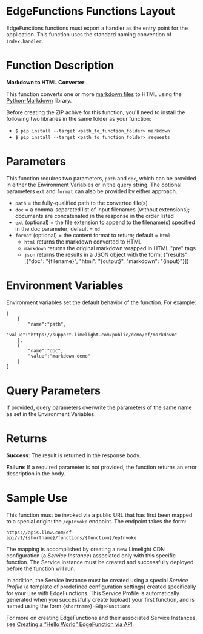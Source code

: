 EdgeFunctions Functions Layout
==============================
EdgeFunctions functions must export a handler as the entry point for the application. This function uses the standard naming convention of `index.handler`.

Function Description
====================
**Markdown to HTML Converter**

This function converts one or more [markdown files](https://en.wikipedia.org/wiki/Markdown) to HTML using the [Python-Markdown](https://pypi.org/project/Markdown/) library.

Before creating the ZIP achive for this function, you'll need to install the following two libraries in the same folder as your function:
* `$ pip install --target <path_to_function_folder> markdown`
* `$ pip install --target <path_to_function_folder> requests`

Parameters
=====================
This function requires two parameters, `path` and `doc`, which can be provided in either the Environment Variables or in the query string. The optional parameters `ext` and `format` can also be provided by either approach.

* `path` = the fully-qualified path to the converted file(s)
* `doc` = a comma-separated list of input filenames (without extensions); documents are concatenated in the response in the order listed
* `ext` (optional) = the file extension to append to the filename(s) specified in the doc parameter; default = `md`
* `format` (optional) = the content format to return; default = `html`
  * `html` returns the markdown converted to HTML
  * `markdown` returns the original markdown wrapped in HTML "pre" tags
  * `json` returns the results in a JSON object with the form: {"results": [{"doc": "{filename}", "html": "{output}", "markdown": "{input}"}]}

Environment Variables
=====================
Environment variables set the default behavior of the function. For example:

    [
        {
            "name":"path",
            "value":"https://support.limelight.com/public/demo/ef/markdown"
        },
        {
            "name":"doc",
            "value":"markdown-demo"
        }
    ]

Query Parameters
================
If provided, query parameters overwrite the parameters of the same name as set in the Environment Variables.

Returns
=======

**Success**: The result is returned in the response body.

**Failure**: If a required parameter is not provided, the function returns an error description in the body.

Sample Use
==========
This function must be  invoked via a public URL that has first been mapped to a special origin: the `/epInvoke` endpoint. The endpoint takes the form:

`https://apis.llnw.com/ef-api/v1/{shortname}/functions/{function}/epInvoke`

The mapping is accomplished by creating a new Limelight CDN configuration (a *Service Instance*) associated only with this specific function. The Service Instance must be created and successfully deployed before the function will run.

In addition, the Service Instance must be created using a special *Service Profile* (a template of predefined configuration settings) created specifically for your use with EdgeFunctions. This Service Profile is automatically generated when you successfully create (upload) your first function, and is named using the form `{shortname}-EdgeFunctions`.

For more on creating EdgeFunctions and their associated Service Instances, see [Creating a “Hello World” EdgeFunction via API](https://developers.limelight.com/community?id=community_blog&sys_id=7557090e1b0e6090b93d43b3cd4bcb4f).


